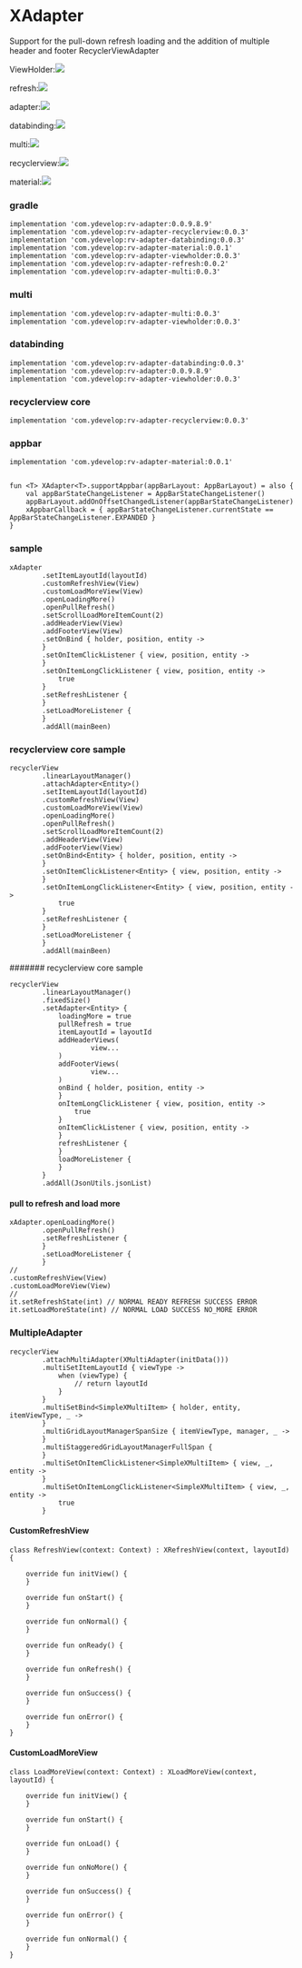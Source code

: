 # XAdapter

Support for the pull-down refresh loading and the addition of multiple header and footer RecyclerViewAdapter

ViewHolder:![](https://api.bintray.com/packages/ydevelop/maven/rv-adapter-viewholder/images/download.svg)

refresh:![](https://api.bintray.com/packages/ydevelop/maven/rv-adapter-refresh/images/download.svg)

adapter:![](https://api.bintray.com/packages/ydevelop/maven/rv-adapter/images/download.svg)

databinding:![](https://api.bintray.com/packages/ydevelop/maven/rv-adapter-databinding/images/download.svg)

multi:![](https://api.bintray.com/packages/ydevelop/maven/rv-adapter-multi/images/download.svg)

recyclerview:![](https://api.bintray.com/packages/ydevelop/maven/rv-adapter-recyclerview/images/download.svg)

material:![](https://api.bintray.com/packages/ydevelop/maven/rv-adapter-material/images/download.svg)

### gradle

    implementation 'com.ydevelop:rv-adapter:0.0.9.8.9'
    implementation 'com.ydevelop:rv-adapter-recyclerview:0.0.3'
    implementation 'com.ydevelop:rv-adapter-databinding:0.0.3'
    implementation 'com.ydevelop:rv-adapter-material:0.0.1'
    implementation 'com.ydevelop:rv-adapter-viewholder:0.0.3'
    implementation 'com.ydevelop:rv-adapter-refresh:0.0.2'
    implementation 'com.ydevelop:rv-adapter-multi:0.0.3'
    
### multi 

    implementation 'com.ydevelop:rv-adapter-multi:0.0.3'
    implementation 'com.ydevelop:rv-adapter-viewholder:0.0.3'

### databinding

    implementation 'com.ydevelop:rv-adapter-databinding:0.0.3'
    implementation 'com.ydevelop:rv-adapter:0.0.9.8.9'
    implementation 'com.ydevelop:rv-adapter-viewholder:0.0.3'
    
### recyclerview core

    implementation 'com.ydevelop:rv-adapter-recyclerview:0.0.3'
    
### appbar

    implementation 'com.ydevelop:rv-adapter-material:0.0.1'
    
    
    fun <T> XAdapter<T>.supportAppbar(appBarLayout: AppBarLayout) = also {
        val appBarStateChangeListener = AppBarStateChangeListener()
        appBarLayout.addOnOffsetChangedListener(appBarStateChangeListener)
        xAppbarCallback = { appBarStateChangeListener.currentState == AppBarStateChangeListener.EXPANDED }
    }

### sample

    xAdapter
            .setItemLayoutId(layoutId)
            .customRefreshView(View)
            .customLoadMoreView(View)
            .openLoadingMore()
            .openPullRefresh()
            .setScrollLoadMoreItemCount(2)
            .addHeaderView(View)
            .addFooterView(View)
            .setOnBind { holder, position, entity ->
            }
            .setOnItemClickListener { view, position, entity ->
            }
            .setOnItemLongClickListener { view, position, entity ->
                true
            }
            .setRefreshListener {
            }
            .setLoadMoreListener {
            }
            .addAll(mainBeen)
            
### recyclerview core sample

    recyclerView
            .linearLayoutManager()
            .attachAdapter<Entity>()
            .setItemLayoutId(layoutId)
            .customRefreshView(View)
            .customLoadMoreView(View)
            .openLoadingMore()
            .openPullRefresh()
            .setScrollLoadMoreItemCount(2)
            .addHeaderView(View)
            .addFooterView(View)
            .setOnBind<Entity> { holder, position, entity ->
            }
            .setOnItemClickListener<Entity> { view, position, entity ->
            }
            .setOnItemLongClickListener<Entity> { view, position, entity ->
                true
            }
            .setRefreshListener {
            }
            .setLoadMoreListener {
            }
            .addAll(mainBeen)
            
####### recyclerview core sample 

    recyclerView
            .linearLayoutManager()
            .fixedSize()
            .setAdapter<Entity> {
                loadingMore = true
                pullRefresh = true
                itemLayoutId = layoutId
                addHeaderViews(
                        view...
                )
                addFooterViews(
                        view...
                )
                onBind { holder, position, entity ->
                }
                onItemLongClickListener { view, position, entity ->
                    true
                }
                onItemClickListener { view, position, entity ->
                }
                refreshListener {
                }
                loadMoreListener {
                }
            }
            .addAll(JsonUtils.jsonList)

#### pull to refresh and load more

    xAdapter.openLoadingMore()
            .openPullRefresh()
            .setRefreshListener {
            }
            .setLoadMoreListener {
            }
    //
    .customRefreshView(View)
    .customLoadMoreView(View)
    //
    it.setRefreshState(int) // NORMAL READY REFRESH SUCCESS ERROR
    it.setLoadMoreState(int) // NORMAL LOAD SUCCESS NO_MORE ERROR

### MultipleAdapter

    recyclerView
            .attachMultiAdapter(XMultiAdapter(initData()))
            .multiSetItemLayoutId { viewType ->
                when (viewType) {
                    // return layoutId
                }
            }
            .multiSetBind<SimpleXMultiItem> { holder, entity, itemViewType, _ ->
            }
            .multiGridLayoutManagerSpanSize { itemViewType, manager, _ ->
            }
            .multiStaggeredGridLayoutManagerFullSpan {
            }
            .multiSetOnItemClickListener<SimpleXMultiItem> { view, _, entity ->
            }
            .multiSetOnItemLongClickListener<SimpleXMultiItem> { view, _, entity ->
                true
            }

#### CustomRefreshView 

    class RefreshView(context: Context) : XRefreshView(context, layoutId) {
    
        override fun initView() {
        }
    
        override fun onStart() {
        }
    
        override fun onNormal() {
        }
    
        override fun onReady() {
        }
    
        override fun onRefresh() {
        }
    
        override fun onSuccess() {
        }
    
        override fun onError() {
        }
    }

#### CustomLoadMoreView

    class LoadMoreView(context: Context) : XLoadMoreView(context, layoutId) {
    
        override fun initView() {
        }
    
        override fun onStart() {
        }
    
        override fun onLoad() {
        }
    
        override fun onNoMore() {
        }
    
        override fun onSuccess() {
        }
    
        override fun onError() {
        }
    
        override fun onNormal() {
        }
    }
